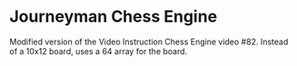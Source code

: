 # Journeyman Chess Engine
Modified version of the Video Instruction Chess Engine video #82. Instead of a 10x12 board, uses a 64 array for the board.
